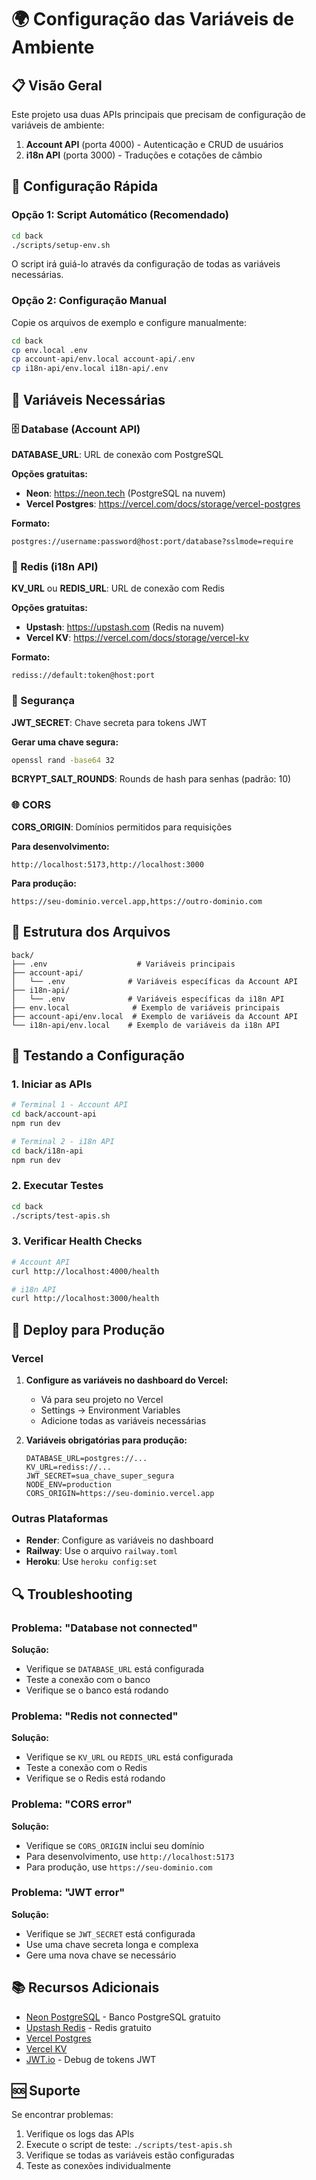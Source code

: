 # 🌍 Configuração das Variáveis de Ambiente

## 📋 Visão Geral

Este projeto usa duas APIs principais que precisam de configuração de variáveis de ambiente:

1. **Account API** (porta 4000) - Autenticação e CRUD de usuários
2. **i18n API** (porta 3000) - Traduções e cotações de câmbio

## 🚀 Configuração Rápida

### Opção 1: Script Automático (Recomendado)

```bash
cd back
./scripts/setup-env.sh
```

O script irá guiá-lo através da configuração de todas as variáveis necessárias.

### Opção 2: Configuração Manual

Copie os arquivos de exemplo e configure manualmente:

```bash
cd back
cp env.local .env
cp account-api/env.local account-api/.env
cp i18n-api/env.local i18n-api/.env
```

## 🔧 Variáveis Necessárias

### 🗄️ Database (Account API)

**DATABASE_URL**: URL de conexão com PostgreSQL

**Opções gratuitas:**
- **Neon**: https://neon.tech (PostgreSQL na nuvem)
- **Vercel Postgres**: https://vercel.com/docs/storage/vercel-postgres

**Formato:**
```
postgres://username:password@host:port/database?sslmode=require
```

### 🔴 Redis (i18n API)

**KV_URL** ou **REDIS_URL**: URL de conexão com Redis

**Opções gratuitas:**
- **Upstash**: https://upstash.com (Redis na nuvem)
- **Vercel KV**: https://vercel.com/docs/storage/vercel-kv

**Formato:**
```
rediss://default:token@host:port
```

### 🔐 Segurança

**JWT_SECRET**: Chave secreta para tokens JWT

**Gerar uma chave segura:**
```bash
openssl rand -base64 32
```

**BCRYPT_SALT_ROUNDS**: Rounds de hash para senhas (padrão: 10)

### 🌐 CORS

**CORS_ORIGIN**: Domínios permitidos para requisições

**Para desenvolvimento:**
```
http://localhost:5173,http://localhost:3000
```

**Para produção:**
```
https://seu-dominio.vercel.app,https://outro-dominio.com
```

## 📁 Estrutura dos Arquivos

```
back/
├── .env                    # Variáveis principais
├── account-api/
│   └── .env              # Variáveis específicas da Account API
├── i18n-api/
│   └── .env              # Variáveis específicas da i18n API
├── env.local              # Exemplo de variáveis principais
├── account-api/env.local  # Exemplo de variáveis da Account API
└── i18n-api/env.local    # Exemplo de variáveis da i18n API
```

## 🧪 Testando a Configuração

### 1. Iniciar as APIs

```bash
# Terminal 1 - Account API
cd back/account-api
npm run dev

# Terminal 2 - i18n API
cd back/i18n-api
npm run dev
```

### 2. Executar Testes

```bash
cd back
./scripts/test-apis.sh
```

### 3. Verificar Health Checks

```bash
# Account API
curl http://localhost:4000/health

# i18n API
curl http://localhost:3000/health
```

## 🚀 Deploy para Produção

### Vercel

1. **Configure as variáveis no dashboard do Vercel:**
   - Vá para seu projeto no Vercel
   - Settings → Environment Variables
   - Adicione todas as variáveis necessárias

2. **Variáveis obrigatórias para produção:**
   ```
   DATABASE_URL=postgres://...
   KV_URL=rediss://...
   JWT_SECRET=sua_chave_super_segura
   NODE_ENV=production
   CORS_ORIGIN=https://seu-dominio.vercel.app
   ```

### Outras Plataformas

- **Render**: Configure as variáveis no dashboard
- **Railway**: Use o arquivo `railway.toml`
- **Heroku**: Use `heroku config:set`

## 🔍 Troubleshooting

### Problema: "Database not connected"

**Solução:**
- Verifique se `DATABASE_URL` está configurada
- Teste a conexão com o banco
- Verifique se o banco está rodando

### Problema: "Redis not connected"

**Solução:**
- Verifique se `KV_URL` ou `REDIS_URL` está configurada
- Teste a conexão com o Redis
- Verifique se o Redis está rodando

### Problema: "CORS error"

**Solução:**
- Verifique se `CORS_ORIGIN` inclui seu domínio
- Para desenvolvimento, use `http://localhost:5173`
- Para produção, use `https://seu-dominio.com`

### Problema: "JWT error"

**Solução:**
- Verifique se `JWT_SECRET` está configurada
- Use uma chave secreta longa e complexa
- Gere uma nova chave se necessário

## 📚 Recursos Adicionais

- [Neon PostgreSQL](https://neon.tech) - Banco PostgreSQL gratuito
- [Upstash Redis](https://upstash.com) - Redis gratuito
- [Vercel Postgres](https://vercel.com/docs/storage/vercel-postgres)
- [Vercel KV](https://vercel.com/docs/storage/vercel-kv)
- [JWT.io](https://jwt.io) - Debug de tokens JWT

## 🆘 Suporte

Se encontrar problemas:

1. Verifique os logs das APIs
2. Execute o script de teste: `./scripts/test-apis.sh`
3. Verifique se todas as variáveis estão configuradas
4. Teste as conexões individualmente
